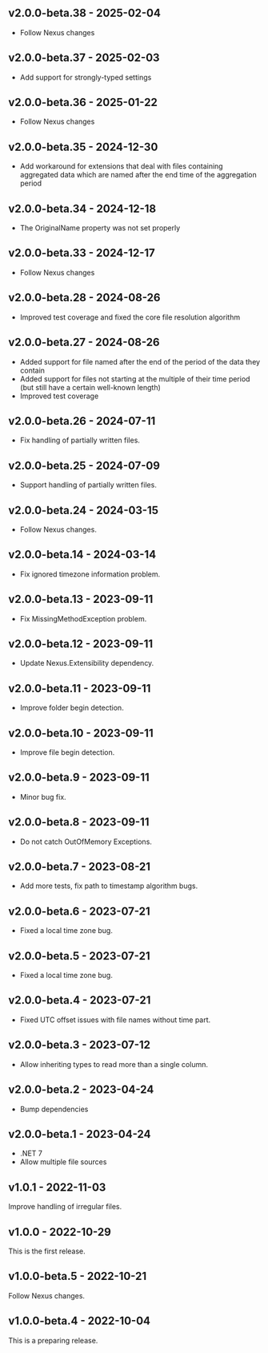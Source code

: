 ## v2.0.0-beta.38 - 2025-02-04

- Follow Nexus changes

## v2.0.0-beta.37 - 2025-02-03

- Add support for strongly-typed settings

## v2.0.0-beta.36 - 2025-01-22

- Follow Nexus changes

## v2.0.0-beta.35 - 2024-12-30

- Add workaround for extensions that deal with files containing aggregated data which are named after the end time of the aggregation period

## v2.0.0-beta.34 - 2024-12-18

- The OriginalName property was not set properly

## v2.0.0-beta.33 - 2024-12-17

- Follow Nexus changes

## v2.0.0-beta.28 - 2024-08-26

- Improved test coverage and fixed the core file resolution algorithm

## v2.0.0-beta.27 - 2024-08-26

- Added support for file named after the end of the period of the data they contain
- Added support for files not starting at the multiple of their time period (but still have a certain well-known length)
- Improved test coverage

## v2.0.0-beta.26 - 2024-07-11

- Fix handling of partially written files.

## v2.0.0-beta.25 - 2024-07-09

- Support handling of partially written files.

## v2.0.0-beta.24 - 2024-03-15

- Follow Nexus changes.

## v2.0.0-beta.14 - 2024-03-14

- Fix ignored timezone information problem.

## v2.0.0-beta.13 - 2023-09-11

- Fix MissingMethodException problem.

## v2.0.0-beta.12 - 2023-09-11

- Update Nexus.Extensibility dependency.

## v2.0.0-beta.11 - 2023-09-11

- Improve folder begin detection.

## v2.0.0-beta.10 - 2023-09-11

- Improve file begin detection.

## v2.0.0-beta.9 - 2023-09-11

- Minor bug fix.

## v2.0.0-beta.8 - 2023-09-11

- Do not catch OutOfMemory Exceptions.

## v2.0.0-beta.7 - 2023-08-21

- Add more tests, fix path to timestamp algorithm bugs.

## v2.0.0-beta.6 - 2023-07-21

- Fixed a local time zone bug.

## v2.0.0-beta.5 - 2023-07-21

- Fixed a local time zone bug.

## v2.0.0-beta.4 - 2023-07-21

- Fixed UTC offset issues with file names without time part.

## v2.0.0-beta.3 - 2023-07-12

- Allow inheriting types to read more than a single column.

## v2.0.0-beta.2 - 2023-04-24

- Bump dependencies

## v2.0.0-beta.1 - 2023-04-24

- .NET 7
- Allow multiple file sources

## v1.0.1 - 2022-11-03

Improve handling of irregular files.

## v1.0.0 - 2022-10-29

This is the first release.

## v1.0.0-beta.5 - 2022-10-21

Follow Nexus changes.

## v1.0.0-beta.4 - 2022-10-04

This is a preparing release.
